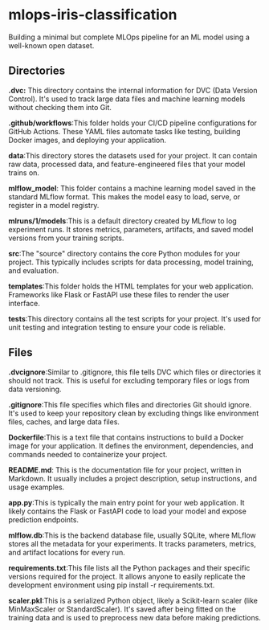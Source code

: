 # mlops-iris-classification
 Building a minimal but complete MLOps pipeline for an ML model using a well-known open dataset.

 ## Directories
**.dvc:** This directory contains the internal information for DVC (Data Version Control). It's used to track large data files and machine learning models without checking them into Git.

**.github/workflows**:This folder holds your CI/CD pipeline configurations for GitHub Actions. These YAML files automate tasks like testing, building Docker images, and deploying your application.

**data**:This directory stores the datasets used for your project. It can contain raw data, processed data, and feature-engineered files that your model trains on.

**mlflow_model**: This folder contains a machine learning model saved in the standard MLflow format. This makes the model easy to load, serve, or register in a model registry.

**mlruns/1/models**:This is a default directory created by MLflow to log experiment runs. It stores metrics, parameters, artifacts, and saved model versions from your training scripts.

**src**:The "source" directory contains the core Python modules for your project. This typically includes scripts for data processing, model training, and evaluation.

**templates**:This folder holds the HTML templates for your web application. Frameworks like Flask or FastAPI use these files to render the user interface.

**tests**:This directory contains all the test scripts for your project. It's used for unit testing and integration testing to ensure your code is reliable.

## Files
**.dvcignore**:Similar to .gitignore, this file tells DVC which files or directories it should not track. This is useful for excluding temporary files or logs from data versioning.

**.gitignore**:This file specifies which files and directories Git should ignore. It's used to keep your repository clean by excluding things like environment files, caches, and large data files.

**Dockerfile**:This is a text file that contains instructions to build a Docker image for your application. It defines the environment, dependencies, and commands needed to containerize your project.

**README.md**:
This is the documentation file for your project, written in Markdown. It usually includes a project description, setup instructions, and usage examples.

**app.py**:This is typically the main entry point for your web application. It likely contains the Flask or FastAPI code to load your model and expose prediction endpoints.

**mlflow.db**:This is the backend database file, usually SQLite, where MLflow stores all the metadata for your experiments. It tracks parameters, metrics, and artifact locations for every run.

**requirements.txt**:This file lists all the Python packages and their specific versions required for the project. It allows anyone to easily replicate the development environment using pip install -r requirements.txt.

**scaler.pkl**:This is a serialized Python object, likely a Scikit-learn scaler (like MinMaxScaler or StandardScaler). It's saved after being fitted on the training data and is used to preprocess new data before making predictions.
